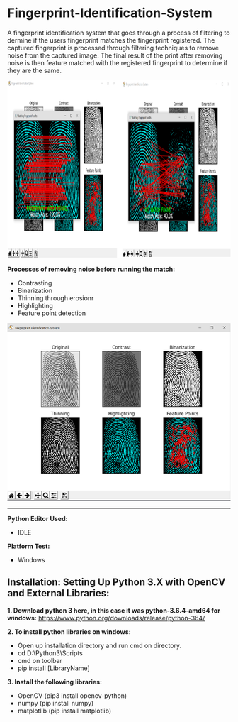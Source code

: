 # Fingerprint-Identification-System
A fingerprint identification system that goes through a process of filtering to dermine if the users fingerprint matches the fingerprint registered. The captured fingerprint is processed through filtering techniques to remove noise from the captured image. The final result of the print after removing noise is then feature matched with the registered fingerprint to determine if they are the same.

<img src="Screenshots/screen.png"  height="400" />

<strong> Processes of removing noise before running the match: </strong>
<ul>
 	<li> Contrasting 	</li>
 	<li> Binarization	</li>
 	<li> Thinning through erosionr 	</li>
 	<li> Highlighting 	</li>
 	<li> Feature point detection 	</li>
</ul>

<img src="Screenshots/screen3.png"  height="400" />

<hr>

<strong> Python Editor Used:  </strong>
<ul>
 	<li> IDLE </li>
</ul>

<strong> Platform Test:  </strong>
<ul>
 	<li> Windows </li>
</ul>

<h2>Installation: Setting Up Python 3.X with OpenCV and External Libraries:</h2>

<strong>1. Download python 3 here, in this case it was python-3.6.4-amd64 for windows:</strong>
https://www.python.org/downloads/release/python-364/

<strong> 2. To install python libraries on windows: </strong>
<ul>
 	<li> Open up installation directory and run cmd on directory. 	</li>
 	<li> cd D:\Python3\Scripts 	</li>
 	<li> cmd on toolbar 	</li>
 	<li> pip install [LibraryName] 	</li>
</ul>

<strong> 3. Install the following libraries: </strong>
<ul>
 	<li> OpenCV (pip3 install opencv-python) 	</li>
 	<li> numpy (pip install numpy) 	</li>
 	<li> matplotlib (pip install matplotlib) 	</li>
</ul>

